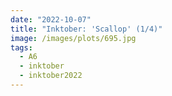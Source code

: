 ```yaml
---
date: "2022-10-07"
title: "Inktober: 'Scallop' (1/4)"
image: /images/plots/695.jpg
tags:
  - A6
  - inktober
  - inktober2022
---
```

